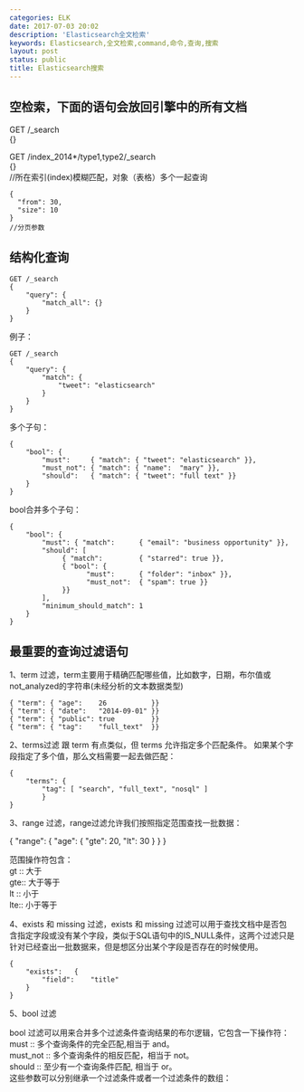 ```yaml
---
categories: ELK
date: 2017-07-03 20:02
description: 'Elasticsearch全文检索'
keywords: Elasticsearch,全文检索,command,命令,查询,搜索
layout: post
status: public
title: Elasticsearch搜索
---
```


## 空检索，下面的语句会放回引擎中的所有文档  
GET /_search<br/>
{}<br/>

GET /index_2014*/type1,type2/_search<br/>
{}<br/>
//所在索引(index)模糊匹配，对象（表格）多个一起查询<br/>

    {
      "from": 30,
      "size": 10
    }
    //分页参数
## 结构化查询  

    GET /_search
    {
        "query": {
            "match_all": {}
        }
    }
    
例子：  
    
    GET /_search
    {
        "query": {
            "match": {
                "tweet": "elasticsearch"
            }
        }
    }
    
多个子句：  

    {
        "bool": {
            "must":     { "match": { "tweet": "elasticsearch" }},
            "must_not": { "match": { "name":  "mary" }},
            "should":   { "match": { "tweet": "full text" }}
        }
    }
    
bool合并多个子句：  
    
    {
        "bool": {
            "must": { "match":      { "email": "business opportunity" }},
            "should": [
                 { "match":         { "starred": true }},
                 { "bool": {
                       "must":      { "folder": "inbox" }},
                       "must_not":  { "spam": true }}
                 }}
            ],
            "minimum_should_match": 1
        }
    }
    
## 最重要的查询过滤语句  
1、term 过滤，term主要用于精确匹配哪些值，比如数字，日期，布尔值或 not_analyzed的字符串(未经分析的文本数据类型)  
 
    { "term": { "age":    26           }}
    { "term": { "date":   "2014-09-01" }}
    { "term": { "public": true         }}
    { "term": { "tag":    "full_text"  }}
    
2、terms过滤 跟 term 有点类似，但 terms 允许指定多个匹配条件。 如果某个字段指定了多个值，那么文档需要一起去做匹配：

    {
        "terms": {
            "tag": [ "search", "full_text", "nosql" ]
            }
    }
    
3、range 过滤，range过滤允许我们按照指定范围查找一批数据：  

   {
        "range": {
            "age": {
                "gte":  20,
                "lt":   30
            }
        }
    }
    
范围操作符包含：<br/>
gt :: 大于<br/>
gte:: 大于等于<br/>
lt :: 小于<br/>
lte:: 小于等于<br/>

4、exists 和 missing 过滤，exists 和 missing 过滤可以用于查找文档中是否包含指定字段或没有某个字段，类似于SQL语句中的IS_NULL条件，这两个过滤只是针对已经查出一批数据来，但是想区分出某个字段是否存在的时候使用。  

    {
        "exists":   {
            "field":    "title"
        }
    }

5、bool 过滤<br/>

  bool 过滤可以用来合并多个过滤条件查询结果的布尔逻辑，它包含一下操作符：<br/>
  must :: 多个查询条件的完全匹配,相当于 and。<br/>
  must_not :: 多个查询条件的相反匹配，相当于 not。<br/>
  should :: 至少有一个查询条件匹配, 相当于 or。<br/>
  这些参数可以分别继承一个过滤条件或者一个过滤条件的数组：<br/>



